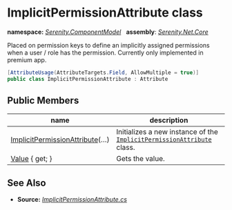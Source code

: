 # ImplicitPermissionAttribute class
**namespace:** *[Serenity.ComponentModel](../README.md#serenity.componentmodel-namespace)*   **assembly**: *[Serenity.Net.Core](../README.md)*

Placed on permission keys to define an implicitly assigned permissions when a user / role has the permission. Currently only implemented in premium app.

```csharp
[AttributeUsage(AttributeTargets.Field, AllowMultiple = true)]
public class ImplicitPermissionAttribute : Attribute
```

## Public Members

| name | description |
| --- | --- |
| [ImplicitPermissionAttribute](ImplicitPermissionAttribute/ImplicitPermissionAttribute.md)(…) | Initializes a new instance of the [`ImplicitPermissionAttribute`](ImplicitPermissionAttribute.md) class. |
| [Value](ImplicitPermissionAttribute/Value.md) { get; } | Gets the value. |

## See Also

* **Source:** *[ImplicitPermissionAttribute.cs](https://github.com/serenity-is/Serenity/blob/master/src/Serenity.Net.Core/ComponentModel/Permission/ImplicitPermissionAttribute.cs)*